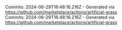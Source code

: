 Commits: 2024-06-29T16:48:16.216Z - Generated via https://github.com/marketplace/actions/artificial-grass
<br>
Commits: 2024-06-29T16:48:16.216Z - Generated via https://github.com/marketplace/actions/artificial-grass
<br>
